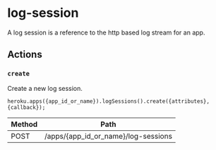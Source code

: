 # log-session

A log session is a reference to the http based log stream for an app.

## Actions

### `create`

Create a new log session.

`heroku.apps({app_id_or_name}).logSessions().create({attributes}, {callback});`

Method | Path
--- | ---
POST | /apps/{app_id_or_name}/log-sessions

